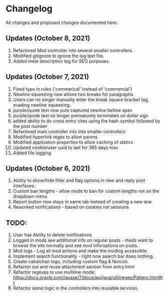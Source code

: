 # Changelog
All changes and proposed changes documented here.

## Updates (October 8, 2021)
1. Refactored Mod controller into several smaller controllers.
2. Modified gitignore to ignore the log text file.
3. Added meta description tag for SEO purposes.

## Updates (October 7, 2021)
1. Fixed typo in rules ('commerical' instead of 'commercial')
2. Newline squeezing now allows two breaks for paragraphs.
3. Users can no longer manually enter the break square bracket tag, evading newline squeezing.
4. purple/quote text now puts captured newline before span
5. purple/quote text no longer prematurely terminates on dollar sign
6. added ability to do cross entry cites using the hash symbol followed by the post number
7. Refactored main controller into into smaller controllers
8. Modified hyperlink regex to allow parens
9. Modified application properties to allow caching of statics
10. Updated cookie/user uuid to last for 365 days max
11. Added file logging

## Updates (October 6, 2021)
1. Ability to show/hide filter and flag options in new and reply post interfaces.
2. Custom ban lengths - allow mods to ban for custom lengths not on the dropdown menu
3. Report button now stays in same tab instead of creating a new one.
4. Reworked notifications - based on cookies not sessions

## TODO:
1. User has Ability to delete notifications
2. Logged in mods see additional info on regular posts - mods want to browse the site normally and see mod info/options on posts.
3. Mod logs - Log all mod actions and make the modlog accessible.
4. Implement search functionality - right now search bar does nothing.
5. Create cabalchan logo, including custom flag & favicon.
6. Refactor out and reuse attachment section from entry.html
7. Refactor regexps to use multiline mode: https://docs.oracle.com/javase/7/docs/api/java/util/regex/Pattern.html#lt
8. Refactor some logic in the controllers into reusable services.
